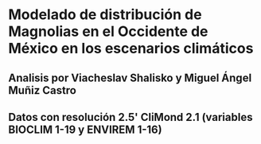 # Modelado de distribución de Magnolias en el Occidente de México en los escenarios climáticos
## Analisis por Viacheslav Shalisko y Miguel Ángel Muñiz Castro
## Datos con resolución 2.5' CliMond 2.1 (variables BIOCLIM 1-19 y ENVIREM 1-16)
